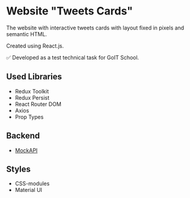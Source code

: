 # Website "Tweets Cards"

The website with interactive tweets cards with layout fixed in pixels and semantic HTML.

Created using React.js.

:white_check_mark: Developed as a test technical task for GoIT School.

## Used Libraries

- Redux Toolkit
- Redux Persist
- React Router DOM
- Axios
- Prop Types

## Backend

- [MockAPI](https://mockapi.io/)

## Styles

- CSS-modules
- Material UI
